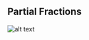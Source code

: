 ## Partial Fractions

![alt text](https://github.com/Oxbridge-Science-Academy/Figures/blob/master/Integration/partial_frac_1.png)
